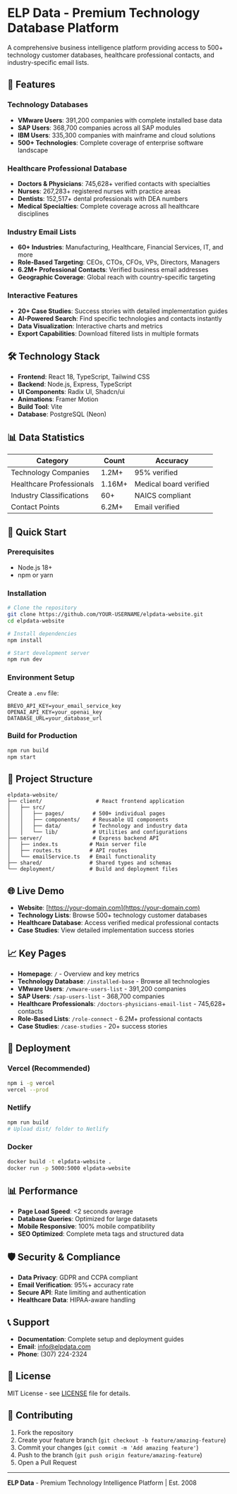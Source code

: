 # ELP Data - Premium Technology Database Platform

A comprehensive business intelligence platform providing access to 500+ technology customer databases, healthcare professional contacts, and industry-specific email lists.

## 🚀 Features

### Technology Databases
- **VMware Users**: 391,200 companies with complete installed base data
- **SAP Users**: 368,700 companies across all SAP modules
- **IBM Users**: 335,300 companies with mainframe and cloud solutions
- **500+ Technologies**: Complete coverage of enterprise software landscape

### Healthcare Professional Database
- **Doctors & Physicians**: 745,628+ verified contacts with specialties
- **Nurses**: 267,283+ registered nurses with practice areas
- **Dentists**: 152,517+ dental professionals with DEA numbers
- **Medical Specialties**: Complete coverage across all healthcare disciplines

### Industry Email Lists
- **60+ Industries**: Manufacturing, Healthcare, Financial Services, IT, and more
- **Role-Based Targeting**: CEOs, CTOs, CFOs, VPs, Directors, Managers
- **6.2M+ Professional Contacts**: Verified business email addresses
- **Geographic Coverage**: Global reach with country-specific targeting

### Interactive Features
- **20+ Case Studies**: Success stories with detailed implementation guides
- **AI-Powered Search**: Find specific technologies and contacts instantly
- **Data Visualization**: Interactive charts and metrics
- **Export Capabilities**: Download filtered lists in multiple formats

## 🛠️ Technology Stack

- **Frontend**: React 18, TypeScript, Tailwind CSS
- **Backend**: Node.js, Express, TypeScript
- **UI Components**: Radix UI, Shadcn/ui
- **Animations**: Framer Motion
- **Build Tool**: Vite
- **Database**: PostgreSQL (Neon)

## 📊 Data Statistics

| Category | Count | Accuracy |
|----------|-------|----------|
| Technology Companies | 1.2M+ | 95% verified |
| Healthcare Professionals | 1.16M+ | Medical board verified |
| Industry Classifications | 60+ | NAICS compliant |
| Contact Points | 6.2M+ | Email verified |

## 🚀 Quick Start

### Prerequisites
- Node.js 18+ 
- npm or yarn

### Installation
```bash
# Clone the repository
git clone https://github.com/YOUR-USERNAME/elpdata-website.git
cd elpdata-website

# Install dependencies
npm install

# Start development server
npm run dev
```

### Environment Setup
Create a `.env` file:
```env
BREVO_API_KEY=your_email_service_key
OPENAI_API_KEY=your_openai_key
DATABASE_URL=your_database_url
```

### Build for Production
```bash
npm run build
npm start
```

## 📁 Project Structure

```
elpdata-website/
├── client/                 # React frontend application
│   ├── src/
│   │   ├── pages/         # 500+ individual pages
│   │   ├── components/    # Reusable UI components
│   │   ├── data/          # Technology and industry data
│   │   └── lib/           # Utilities and configurations
├── server/                # Express backend API
│   ├── index.ts          # Main server file
│   ├── routes.ts         # API routes
│   └── emailService.ts   # Email functionality
├── shared/               # Shared types and schemas
└── deployment/           # Build and deployment files
```

## 🌐 Live Demo

- **Website**: [https://your-domain.com](https://your-domain.com)
- **Technology Lists**: Browse 500+ technology customer databases
- **Healthcare Database**: Access verified medical professional contacts
- **Case Studies**: View detailed implementation success stories

## 📈 Key Pages

- **Homepage**: `/` - Overview and key metrics
- **Technology Database**: `/installed-base` - Browse all technologies
- **VMware Users**: `/vmware-users-list` - 391,200 companies
- **SAP Users**: `/sap-users-list` - 368,700 companies
- **Healthcare Professionals**: `/doctors-physicians-email-list` - 745,628+ contacts
- **Role-Based Lists**: `/role-connect` - 6.2M+ professional contacts
- **Case Studies**: `/case-studies` - 20+ success stories

## 🔧 Deployment

### Vercel (Recommended)
```bash
npm i -g vercel
vercel --prod
```

### Netlify
```bash
npm run build
# Upload dist/ folder to Netlify
```

### Docker
```bash
docker build -t elpdata-website .
docker run -p 5000:5000 elpdata-website
```

## 📊 Performance

- **Page Load Speed**: <2 seconds average
- **Database Queries**: Optimized for large datasets
- **Mobile Responsive**: 100% mobile compatibility
- **SEO Optimized**: Complete meta tags and structured data

## 🛡️ Security & Compliance

- **Data Privacy**: GDPR and CCPA compliant
- **Email Verification**: 95%+ accuracy rate
- **Secure API**: Rate limiting and authentication
- **Healthcare Data**: HIPAA-aware handling

## 📞 Support

- **Documentation**: Complete setup and deployment guides
- **Email**: info@elpdata.com
- **Phone**: (307) 224-2324

## 📄 License

MIT License - see [LICENSE](LICENSE) file for details.

## 🤝 Contributing

1. Fork the repository
2. Create your feature branch (`git checkout -b feature/amazing-feature`)
3. Commit your changes (`git commit -m 'Add amazing feature'`)
4. Push to the branch (`git push origin feature/amazing-feature`)
5. Open a Pull Request

---

**ELP Data** - Premium Technology Intelligence Platform | Est. 2008
